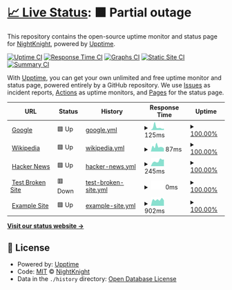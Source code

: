 # [📈 Live Status](https://Deadreyo.github.io/upptime-test): <!--live status--> **🟧 Partial outage**

This repository contains the open-source uptime monitor and status page for [NightKnight](https://www.linkedin.com/in/ahmed-mohamed-atwa/), powered by [Upptime](https://github.com/upptime/upptime).

[![Uptime CI](https://github.com/Deadreyo/upptime-test/workflows/Uptime%20CI/badge.svg)](https://github.com/Deadreyo/upptime-test/actions?query=workflow%3A%22Uptime+CI%22)
[![Response Time CI](https://github.com/Deadreyo/upptime-test/workflows/Response%20Time%20CI/badge.svg)](https://github.com/Deadreyo/upptime-test/actions?query=workflow%3A%22Response+Time+CI%22)
[![Graphs CI](https://github.com/Deadreyo/upptime-test/workflows/Graphs%20CI/badge.svg)](https://github.com/Deadreyo/upptime-test/actions?query=workflow%3A%22Graphs+CI%22)
[![Static Site CI](https://github.com/Deadreyo/upptime-test/workflows/Static%20Site%20CI/badge.svg)](https://github.com/Deadreyo/upptime-test/actions?query=workflow%3A%22Static+Site+CI%22)
[![Summary CI](https://github.com/Deadreyo/upptime-test/workflows/Summary%20CI/badge.svg)](https://github.com/Deadreyo/upptime-test/actions?query=workflow%3A%22Summary+CI%22)

With [Upptime](https://upptime.js.org), you can get your own unlimited and free uptime monitor and status page, powered entirely by a GitHub repository. We use [Issues](https://github.com/Deadreyo/upptime-test/issues) as incident reports, [Actions](https://github.com/Deadreyo/upptime-test/actions) as uptime monitors, and [Pages](https://Deadreyo.github.io/upptime-test) for the status page.

<!--start: status pages-->
<!-- This summary is generated by Upptime (https://github.com/upptime/upptime) -->
<!-- Do not edit this manually, your changes will be overwritten -->
<!-- prettier-ignore -->
| URL | Status | History | Response Time | Uptime |
| --- | ------ | ------- | ------------- | ------ |
| <img alt="" src="https://icons.duckduckgo.com/ip3/www.google.com.ico" height="13"> [Google](https://www.google.com) | 🟩 Up | [google.yml](https://github.com/Deadreyo/upptime-test/commits/HEAD/history/google.yml) | <details><summary><img alt="Response time graph" src="./graphs/google/response-time-week.png" height="20"> 125ms</summary><br><a href="https://Deadreyo.github.io/upptime-test/history/google"><img alt="Response time 125" src="https://img.shields.io/endpoint?url=https%3A%2F%2Fraw.githubusercontent.com%2FDeadreyo%2Fupptime-test%2FHEAD%2Fapi%2Fgoogle%2Fresponse-time.json"></a><br><a href="https://Deadreyo.github.io/upptime-test/history/google"><img alt="24-hour response time 125" src="https://img.shields.io/endpoint?url=https%3A%2F%2Fraw.githubusercontent.com%2FDeadreyo%2Fupptime-test%2FHEAD%2Fapi%2Fgoogle%2Fresponse-time-day.json"></a><br><a href="https://Deadreyo.github.io/upptime-test/history/google"><img alt="7-day response time 125" src="https://img.shields.io/endpoint?url=https%3A%2F%2Fraw.githubusercontent.com%2FDeadreyo%2Fupptime-test%2FHEAD%2Fapi%2Fgoogle%2Fresponse-time-week.json"></a><br><a href="https://Deadreyo.github.io/upptime-test/history/google"><img alt="30-day response time 125" src="https://img.shields.io/endpoint?url=https%3A%2F%2Fraw.githubusercontent.com%2FDeadreyo%2Fupptime-test%2FHEAD%2Fapi%2Fgoogle%2Fresponse-time-month.json"></a><br><a href="https://Deadreyo.github.io/upptime-test/history/google"><img alt="1-year response time 125" src="https://img.shields.io/endpoint?url=https%3A%2F%2Fraw.githubusercontent.com%2FDeadreyo%2Fupptime-test%2FHEAD%2Fapi%2Fgoogle%2Fresponse-time-year.json"></a></details> | <details><summary><a href="https://Deadreyo.github.io/upptime-test/history/google">100.00%</a></summary><a href="https://Deadreyo.github.io/upptime-test/history/google"><img alt="All-time uptime 100.00%" src="https://img.shields.io/endpoint?url=https%3A%2F%2Fraw.githubusercontent.com%2FDeadreyo%2Fupptime-test%2FHEAD%2Fapi%2Fgoogle%2Fuptime.json"></a><br><a href="https://Deadreyo.github.io/upptime-test/history/google"><img alt="24-hour uptime 100.00%" src="https://img.shields.io/endpoint?url=https%3A%2F%2Fraw.githubusercontent.com%2FDeadreyo%2Fupptime-test%2FHEAD%2Fapi%2Fgoogle%2Fuptime-day.json"></a><br><a href="https://Deadreyo.github.io/upptime-test/history/google"><img alt="7-day uptime 100.00%" src="https://img.shields.io/endpoint?url=https%3A%2F%2Fraw.githubusercontent.com%2FDeadreyo%2Fupptime-test%2FHEAD%2Fapi%2Fgoogle%2Fuptime-week.json"></a><br><a href="https://Deadreyo.github.io/upptime-test/history/google"><img alt="30-day uptime 100.00%" src="https://img.shields.io/endpoint?url=https%3A%2F%2Fraw.githubusercontent.com%2FDeadreyo%2Fupptime-test%2FHEAD%2Fapi%2Fgoogle%2Fuptime-month.json"></a><br><a href="https://Deadreyo.github.io/upptime-test/history/google"><img alt="1-year uptime 100.00%" src="https://img.shields.io/endpoint?url=https%3A%2F%2Fraw.githubusercontent.com%2FDeadreyo%2Fupptime-test%2FHEAD%2Fapi%2Fgoogle%2Fuptime-year.json"></a></details>
| <img alt="" src="https://icons.duckduckgo.com/ip3/en.wikipedia.org.ico" height="13"> [Wikipedia](https://en.wikipedia.org) | 🟩 Up | [wikipedia.yml](https://github.com/Deadreyo/upptime-test/commits/HEAD/history/wikipedia.yml) | <details><summary><img alt="Response time graph" src="./graphs/wikipedia/response-time-week.png" height="20"> 87ms</summary><br><a href="https://Deadreyo.github.io/upptime-test/history/wikipedia"><img alt="Response time 87" src="https://img.shields.io/endpoint?url=https%3A%2F%2Fraw.githubusercontent.com%2FDeadreyo%2Fupptime-test%2FHEAD%2Fapi%2Fwikipedia%2Fresponse-time.json"></a><br><a href="https://Deadreyo.github.io/upptime-test/history/wikipedia"><img alt="24-hour response time 87" src="https://img.shields.io/endpoint?url=https%3A%2F%2Fraw.githubusercontent.com%2FDeadreyo%2Fupptime-test%2FHEAD%2Fapi%2Fwikipedia%2Fresponse-time-day.json"></a><br><a href="https://Deadreyo.github.io/upptime-test/history/wikipedia"><img alt="7-day response time 87" src="https://img.shields.io/endpoint?url=https%3A%2F%2Fraw.githubusercontent.com%2FDeadreyo%2Fupptime-test%2FHEAD%2Fapi%2Fwikipedia%2Fresponse-time-week.json"></a><br><a href="https://Deadreyo.github.io/upptime-test/history/wikipedia"><img alt="30-day response time 87" src="https://img.shields.io/endpoint?url=https%3A%2F%2Fraw.githubusercontent.com%2FDeadreyo%2Fupptime-test%2FHEAD%2Fapi%2Fwikipedia%2Fresponse-time-month.json"></a><br><a href="https://Deadreyo.github.io/upptime-test/history/wikipedia"><img alt="1-year response time 87" src="https://img.shields.io/endpoint?url=https%3A%2F%2Fraw.githubusercontent.com%2FDeadreyo%2Fupptime-test%2FHEAD%2Fapi%2Fwikipedia%2Fresponse-time-year.json"></a></details> | <details><summary><a href="https://Deadreyo.github.io/upptime-test/history/wikipedia">100.00%</a></summary><a href="https://Deadreyo.github.io/upptime-test/history/wikipedia"><img alt="All-time uptime 100.00%" src="https://img.shields.io/endpoint?url=https%3A%2F%2Fraw.githubusercontent.com%2FDeadreyo%2Fupptime-test%2FHEAD%2Fapi%2Fwikipedia%2Fuptime.json"></a><br><a href="https://Deadreyo.github.io/upptime-test/history/wikipedia"><img alt="24-hour uptime 100.00%" src="https://img.shields.io/endpoint?url=https%3A%2F%2Fraw.githubusercontent.com%2FDeadreyo%2Fupptime-test%2FHEAD%2Fapi%2Fwikipedia%2Fuptime-day.json"></a><br><a href="https://Deadreyo.github.io/upptime-test/history/wikipedia"><img alt="7-day uptime 100.00%" src="https://img.shields.io/endpoint?url=https%3A%2F%2Fraw.githubusercontent.com%2FDeadreyo%2Fupptime-test%2FHEAD%2Fapi%2Fwikipedia%2Fuptime-week.json"></a><br><a href="https://Deadreyo.github.io/upptime-test/history/wikipedia"><img alt="30-day uptime 100.00%" src="https://img.shields.io/endpoint?url=https%3A%2F%2Fraw.githubusercontent.com%2FDeadreyo%2Fupptime-test%2FHEAD%2Fapi%2Fwikipedia%2Fuptime-month.json"></a><br><a href="https://Deadreyo.github.io/upptime-test/history/wikipedia"><img alt="1-year uptime 100.00%" src="https://img.shields.io/endpoint?url=https%3A%2F%2Fraw.githubusercontent.com%2FDeadreyo%2Fupptime-test%2FHEAD%2Fapi%2Fwikipedia%2Fuptime-year.json"></a></details>
| <img alt="" src="https://icons.duckduckgo.com/ip3/news.ycombinator.com.ico" height="13"> [Hacker News](https://news.ycombinator.com) | 🟩 Up | [hacker-news.yml](https://github.com/Deadreyo/upptime-test/commits/HEAD/history/hacker-news.yml) | <details><summary><img alt="Response time graph" src="./graphs/hacker-news/response-time-week.png" height="20"> 245ms</summary><br><a href="https://Deadreyo.github.io/upptime-test/history/hacker-news"><img alt="Response time 245" src="https://img.shields.io/endpoint?url=https%3A%2F%2Fraw.githubusercontent.com%2FDeadreyo%2Fupptime-test%2FHEAD%2Fapi%2Fhacker-news%2Fresponse-time.json"></a><br><a href="https://Deadreyo.github.io/upptime-test/history/hacker-news"><img alt="24-hour response time 245" src="https://img.shields.io/endpoint?url=https%3A%2F%2Fraw.githubusercontent.com%2FDeadreyo%2Fupptime-test%2FHEAD%2Fapi%2Fhacker-news%2Fresponse-time-day.json"></a><br><a href="https://Deadreyo.github.io/upptime-test/history/hacker-news"><img alt="7-day response time 245" src="https://img.shields.io/endpoint?url=https%3A%2F%2Fraw.githubusercontent.com%2FDeadreyo%2Fupptime-test%2FHEAD%2Fapi%2Fhacker-news%2Fresponse-time-week.json"></a><br><a href="https://Deadreyo.github.io/upptime-test/history/hacker-news"><img alt="30-day response time 245" src="https://img.shields.io/endpoint?url=https%3A%2F%2Fraw.githubusercontent.com%2FDeadreyo%2Fupptime-test%2FHEAD%2Fapi%2Fhacker-news%2Fresponse-time-month.json"></a><br><a href="https://Deadreyo.github.io/upptime-test/history/hacker-news"><img alt="1-year response time 245" src="https://img.shields.io/endpoint?url=https%3A%2F%2Fraw.githubusercontent.com%2FDeadreyo%2Fupptime-test%2FHEAD%2Fapi%2Fhacker-news%2Fresponse-time-year.json"></a></details> | <details><summary><a href="https://Deadreyo.github.io/upptime-test/history/hacker-news">100.00%</a></summary><a href="https://Deadreyo.github.io/upptime-test/history/hacker-news"><img alt="All-time uptime 100.00%" src="https://img.shields.io/endpoint?url=https%3A%2F%2Fraw.githubusercontent.com%2FDeadreyo%2Fupptime-test%2FHEAD%2Fapi%2Fhacker-news%2Fuptime.json"></a><br><a href="https://Deadreyo.github.io/upptime-test/history/hacker-news"><img alt="24-hour uptime 100.00%" src="https://img.shields.io/endpoint?url=https%3A%2F%2Fraw.githubusercontent.com%2FDeadreyo%2Fupptime-test%2FHEAD%2Fapi%2Fhacker-news%2Fuptime-day.json"></a><br><a href="https://Deadreyo.github.io/upptime-test/history/hacker-news"><img alt="7-day uptime 100.00%" src="https://img.shields.io/endpoint?url=https%3A%2F%2Fraw.githubusercontent.com%2FDeadreyo%2Fupptime-test%2FHEAD%2Fapi%2Fhacker-news%2Fuptime-week.json"></a><br><a href="https://Deadreyo.github.io/upptime-test/history/hacker-news"><img alt="30-day uptime 100.00%" src="https://img.shields.io/endpoint?url=https%3A%2F%2Fraw.githubusercontent.com%2FDeadreyo%2Fupptime-test%2FHEAD%2Fapi%2Fhacker-news%2Fuptime-month.json"></a><br><a href="https://Deadreyo.github.io/upptime-test/history/hacker-news"><img alt="1-year uptime 100.00%" src="https://img.shields.io/endpoint?url=https%3A%2F%2Fraw.githubusercontent.com%2FDeadreyo%2Fupptime-test%2FHEAD%2Fapi%2Fhacker-news%2Fuptime-year.json"></a></details>
| <img alt="" src="https://icons.duckduckgo.com/ip3/thissitedoesnotexist.koj.co.ico" height="13"> [Test Broken Site](https://thissitedoesnotexist.koj.co) | 🟥 Down | [test-broken-site.yml](https://github.com/Deadreyo/upptime-test/commits/HEAD/history/test-broken-site.yml) | <details><summary><img alt="Response time graph" src="./graphs/test-broken-site/response-time-week.png" height="20"> 0ms</summary><br><a href="https://Deadreyo.github.io/upptime-test/history/test-broken-site"><img alt="Response time 0" src="https://img.shields.io/endpoint?url=https%3A%2F%2Fraw.githubusercontent.com%2FDeadreyo%2Fupptime-test%2FHEAD%2Fapi%2Ftest-broken-site%2Fresponse-time.json"></a><br><a href="https://Deadreyo.github.io/upptime-test/history/test-broken-site"><img alt="24-hour response time 0" src="https://img.shields.io/endpoint?url=https%3A%2F%2Fraw.githubusercontent.com%2FDeadreyo%2Fupptime-test%2FHEAD%2Fapi%2Ftest-broken-site%2Fresponse-time-day.json"></a><br><a href="https://Deadreyo.github.io/upptime-test/history/test-broken-site"><img alt="7-day response time 0" src="https://img.shields.io/endpoint?url=https%3A%2F%2Fraw.githubusercontent.com%2FDeadreyo%2Fupptime-test%2FHEAD%2Fapi%2Ftest-broken-site%2Fresponse-time-week.json"></a><br><a href="https://Deadreyo.github.io/upptime-test/history/test-broken-site"><img alt="30-day response time 0" src="https://img.shields.io/endpoint?url=https%3A%2F%2Fraw.githubusercontent.com%2FDeadreyo%2Fupptime-test%2FHEAD%2Fapi%2Ftest-broken-site%2Fresponse-time-month.json"></a><br><a href="https://Deadreyo.github.io/upptime-test/history/test-broken-site"><img alt="1-year response time 0" src="https://img.shields.io/endpoint?url=https%3A%2F%2Fraw.githubusercontent.com%2FDeadreyo%2Fupptime-test%2FHEAD%2Fapi%2Ftest-broken-site%2Fresponse-time-year.json"></a></details> | <details><summary><a href="https://Deadreyo.github.io/upptime-test/history/test-broken-site">100.00%</a></summary><a href="https://Deadreyo.github.io/upptime-test/history/test-broken-site"><img alt="All-time uptime 100.00%" src="https://img.shields.io/endpoint?url=https%3A%2F%2Fraw.githubusercontent.com%2FDeadreyo%2Fupptime-test%2FHEAD%2Fapi%2Ftest-broken-site%2Fuptime.json"></a><br><a href="https://Deadreyo.github.io/upptime-test/history/test-broken-site"><img alt="24-hour uptime 100.00%" src="https://img.shields.io/endpoint?url=https%3A%2F%2Fraw.githubusercontent.com%2FDeadreyo%2Fupptime-test%2FHEAD%2Fapi%2Ftest-broken-site%2Fuptime-day.json"></a><br><a href="https://Deadreyo.github.io/upptime-test/history/test-broken-site"><img alt="7-day uptime 100.00%" src="https://img.shields.io/endpoint?url=https%3A%2F%2Fraw.githubusercontent.com%2FDeadreyo%2Fupptime-test%2FHEAD%2Fapi%2Ftest-broken-site%2Fuptime-week.json"></a><br><a href="https://Deadreyo.github.io/upptime-test/history/test-broken-site"><img alt="30-day uptime 100.00%" src="https://img.shields.io/endpoint?url=https%3A%2F%2Fraw.githubusercontent.com%2FDeadreyo%2Fupptime-test%2FHEAD%2Fapi%2Ftest-broken-site%2Fuptime-month.json"></a><br><a href="https://Deadreyo.github.io/upptime-test/history/test-broken-site"><img alt="1-year uptime 100.00%" src="https://img.shields.io/endpoint?url=https%3A%2F%2Fraw.githubusercontent.com%2FDeadreyo%2Fupptime-test%2FHEAD%2Fapi%2Ftest-broken-site%2Fuptime-year.json"></a></details>
| <img alt="" src="https://icons.duckduckgo.com/ip3/trythisforexample.com.ico" height="13"> [Example Site](https://trythisforexample.com/) | 🟩 Up | [example-site.yml](https://github.com/Deadreyo/upptime-test/commits/HEAD/history/example-site.yml) | <details><summary><img alt="Response time graph" src="./graphs/example-site/response-time-week.png" height="20"> 902ms</summary><br><a href="https://Deadreyo.github.io/upptime-test/history/example-site"><img alt="Response time 902" src="https://img.shields.io/endpoint?url=https%3A%2F%2Fraw.githubusercontent.com%2FDeadreyo%2Fupptime-test%2FHEAD%2Fapi%2Fexample-site%2Fresponse-time.json"></a><br><a href="https://Deadreyo.github.io/upptime-test/history/example-site"><img alt="24-hour response time 902" src="https://img.shields.io/endpoint?url=https%3A%2F%2Fraw.githubusercontent.com%2FDeadreyo%2Fupptime-test%2FHEAD%2Fapi%2Fexample-site%2Fresponse-time-day.json"></a><br><a href="https://Deadreyo.github.io/upptime-test/history/example-site"><img alt="7-day response time 902" src="https://img.shields.io/endpoint?url=https%3A%2F%2Fraw.githubusercontent.com%2FDeadreyo%2Fupptime-test%2FHEAD%2Fapi%2Fexample-site%2Fresponse-time-week.json"></a><br><a href="https://Deadreyo.github.io/upptime-test/history/example-site"><img alt="30-day response time 902" src="https://img.shields.io/endpoint?url=https%3A%2F%2Fraw.githubusercontent.com%2FDeadreyo%2Fupptime-test%2FHEAD%2Fapi%2Fexample-site%2Fresponse-time-month.json"></a><br><a href="https://Deadreyo.github.io/upptime-test/history/example-site"><img alt="1-year response time 902" src="https://img.shields.io/endpoint?url=https%3A%2F%2Fraw.githubusercontent.com%2FDeadreyo%2Fupptime-test%2FHEAD%2Fapi%2Fexample-site%2Fresponse-time-year.json"></a></details> | <details><summary><a href="https://Deadreyo.github.io/upptime-test/history/example-site">100.00%</a></summary><a href="https://Deadreyo.github.io/upptime-test/history/example-site"><img alt="All-time uptime 100.00%" src="https://img.shields.io/endpoint?url=https%3A%2F%2Fraw.githubusercontent.com%2FDeadreyo%2Fupptime-test%2FHEAD%2Fapi%2Fexample-site%2Fuptime.json"></a><br><a href="https://Deadreyo.github.io/upptime-test/history/example-site"><img alt="24-hour uptime 100.00%" src="https://img.shields.io/endpoint?url=https%3A%2F%2Fraw.githubusercontent.com%2FDeadreyo%2Fupptime-test%2FHEAD%2Fapi%2Fexample-site%2Fuptime-day.json"></a><br><a href="https://Deadreyo.github.io/upptime-test/history/example-site"><img alt="7-day uptime 100.00%" src="https://img.shields.io/endpoint?url=https%3A%2F%2Fraw.githubusercontent.com%2FDeadreyo%2Fupptime-test%2FHEAD%2Fapi%2Fexample-site%2Fuptime-week.json"></a><br><a href="https://Deadreyo.github.io/upptime-test/history/example-site"><img alt="30-day uptime 100.00%" src="https://img.shields.io/endpoint?url=https%3A%2F%2Fraw.githubusercontent.com%2FDeadreyo%2Fupptime-test%2FHEAD%2Fapi%2Fexample-site%2Fuptime-month.json"></a><br><a href="https://Deadreyo.github.io/upptime-test/history/example-site"><img alt="1-year uptime 100.00%" src="https://img.shields.io/endpoint?url=https%3A%2F%2Fraw.githubusercontent.com%2FDeadreyo%2Fupptime-test%2FHEAD%2Fapi%2Fexample-site%2Fuptime-year.json"></a></details>

<!--end: status pages-->

[**Visit our status website →**](https://Deadreyo.github.io/upptime-test)

## 📄 License

- Powered by: [Upptime](https://github.com/upptime/upptime)
- Code: [MIT](./LICENSE) © [NightKnight](https://www.linkedin.com/in/ahmed-mohamed-atwa/)
- Data in the `./history` directory: [Open Database License](https://opendatacommons.org/licenses/odbl/1-0/)
